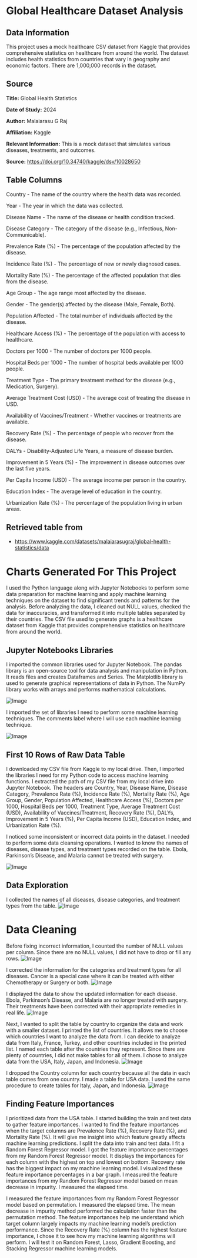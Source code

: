 # Global Healthcare Dataset Analysis
## Data Information
This project uses a mock healthcare CSV dataset from Kaggle that provides comprehensive statistics on healthcare from around the world. The dataset includes health statistics from countries that vary in geography and economic factors. There are 1,000,000 records in the dataset.



## Source
**Title:** Global Health Statistics

**Date of Study:** 2024

**Author:** Malaiarasu G Raj

**Affiliation:** Kaggle

**Relevant Information:** This is a mock dataset that simulates various diseases, treatments, and outcomes.

**Source:** https://doi.org/10.34740/kaggle/dsv/10028650

## Table Columns
Country - The name of the country where the health data was recorded.

Year - The year in which the data was collected.

Disease Name - The name of the disease or health condition tracked.

Disease Category - The category of the disease (e.g., Infectious, Non-Communicable).

Prevalence Rate (%) - The percentage of the population affected by the disease.

Incidence Rate (%) - The percentage of new or newly diagnosed cases.

Mortality Rate (%) - The percentage of the affected population that dies from the disease.

Age Group - The age range most affected by the disease.

Gender - The gender(s) affected by the disease (Male, Female, Both).

Population Affected - The total number of individuals affected by the disease.

Healthcare Access (%) - The percentage of the population with access to healthcare.

Doctors per 1000 - The number of doctors per 1000 people.

Hospital Beds per 1000 - The number of hospital beds available per 1000 people.

Treatment Type - The primary treatment method for the disease (e.g., Medication, Surgery).

Average Treatment Cost (USD) - The average cost of treating the disease in USD.

Availability of Vaccines/Treatment - Whether vaccines or treatments are available.

Recovery Rate (%) - The percentage of people who recover from the disease.

DALYs - Disability-Adjusted Life Years, a measure of disease burden.

Improvement in 5 Years (%) - The improvement in disease outcomes over the last five years.

Per Capita Income (USD) - The average income per person in the country.

Education Index - The average level of education in the country.

Urbanization Rate (%) - The percentage of the population living in urban areas.

## Retrieved table from
- https://www.kaggle.com/datasets/malaiarasugraj/global-health-statistics/data

# Charts Generated For This Project
I used the Python language along with Jupyter Notebooks to perform some data preparation for machine learning and apply machine learning techniques on the dataset to find significant trends and patterns for the analysis. Before analyzing the data, I cleaned out NULL values, checked the data for inaccuracies, and transformed it into multiple tables separated by their countries. The CSV file used to generate graphs is a healthcare dataset from Kaggle that provides comprehensive statistics on healthcare from around the world.

## Jupyter Notebooks Libraries
I imported the common libraries used for Jupyter Notebook. The pandas library is an open-source tool for data analysis and manipulation in Python. It reads files and creates Dataframes and Series. The Matplotlib library is used to generate graphical representations of data in Python. The NumPy library works with arrays and performs mathematical calculations.

![Image](https://github.com/SMarbella/global-healthcare-dataset-analysis/blob/main/Imported%20Libraries/Basic%20Libraries.png)

I imported the set of libraries I need to perform some machine learning techniques. The comments label where I will use each machine learning technique.

![Image](https://github.com/SMarbella/global-healthcare-dataset-analysis/blob/main/Imported%20Libraries/Libraries%20for%20Graphs.png)

## First 10 Rows of Raw Data Table
I downloaded my CSV file from Kaggle to my local drive. Then, I imported the libraries I need for my Python code to access machine learning functions. I extracted the path of my CSV file from my local drive into Jupyter Notebook. The headers are Country, Year, Disease Name, Disease Category, Prevalence Rate (%), Incidence Rate (%), Mortality Rate (%), Age Group, Gender, Population Affected, Healthcare Access (%), Doctors per 1000, Hospital Beds per 1000, Treatment Type, Average Treatment Cost (USD), Availability of Vaccines/Treatment, Recovery Rate (%), DALYs, Improvement in 5 Years (%), Per Capita Income (USD), Education Index, and Urbanization Rate (%).

I noticed some inconsistent or incorrect data points in the dataset. I needed to perform some data cleansing operations. I wanted to know the names of diseases, disease types, and treatment types recorded on the table. Ebola, Parkinson’s Disease, and Malaria cannot be treated with surgery.

![Image](https://github.com/SMarbella/global-healthcare-dataset-analysis/blob/main/Graphs/10%20Rows%20Raw%20Data.png)

## Data Exploration
I collected the names of all diseases, disease categories, and treatment types from the table.
![Image](https://github.com/SMarbella/global-healthcare-dataset-analysis/blob/main/Data%20Exploration/List%20of%20Diseases%2C%20Treatments%2C%20and%20Disease%20Categories.png)

# Data Cleaning
Before fixing incorrect information, I counted the number of NULL values per column. Since there are no NULL values, I did not have to drop or fill any rows.
![Image](https://github.com/SMarbella/global-healthcare-dataset-analysis/blob/main/Data%20Cleaning/Find%20Nulls.png)

I corrected the information for the categories and treatment types for all diseases. Cancer is a special case where it can be treated with either Chemotherapy or Surgery or both.
![Image](https://github.com/SMarbella/global-healthcare-dataset-analysis/blob/main/Data%20Cleaning/Correct%20Inconsistencies.png)

I displayed the data to show the updated information for each disease. Ebola, Parkinson’s Disease, and Malaria are no longer treated with surgery. Their treatments have been corrected with their appropriate remedies in real life.
![Image](https://github.com/SMarbella/global-healthcare-dataset-analysis/blob/main/Data%20Cleaning/Fixed%20Information.png)

Next, I wanted to split the table by country to organize the data and work with a smaller dataset. I printed the list of countries. It allows me to choose which countries I want to analyze the data from. I can decide to analyze data from Italy, France, Turkey, and other countries included in the printed list. I named each table after the countries they represent. Since there are plenty of countries, I did not make tables for all of them. I chose to analyze data from the USA, Italy, Japan, and Indonesia.
![Image](https://github.com/SMarbella/global-healthcare-dataset-analysis/blob/main/Data%20Cleaning/Split%20Into%20Countries.png)

I dropped the Country column for each country because all the data in each table comes from one country. I made a table for USA data. I used the same procedure to create tables for Italy, Japan, and Indonesia.
![Image](https://github.com/SMarbella/global-healthcare-dataset-analysis/blob/main/Data%20Cleaning/One%20Country%20Table.png)

## Finding Feature Importances
I prioritized data from the USA table. I started building the train and test data to gather feature importances. I wanted to find the feature importances when the target columns are Prevalence Rate (%), Recovery Rate (%), and Mortality Rate (%). It will give me insight into which feature greatly affects machine learning predictions. I split the data into train and test data. I fit a Random Forest Regressor model. I got the feature importance percentages from my Random Forest Regressor model. It displays the importances for each column with the highest on top and lowest on bottom. Recovery rate has the biggest impact on my machine learning model. I visualized these feature importance percentages in a bar graph. I measured the feature importances from my Random Forest Regressor model based on mean decrease in impurity. I measured the elapsed time.


I measured the feature importances from my Random Forest Regressor model based on permutation. I measured the elapsed time. The mean decrease in impurity method performed the calculation faster than the permutation method. The feature importances help me understand which target column largely impacts my machine learning model’s prediction performance. Since the Recovery Rate (%) column has the highest feature importance, I chose it to see how my machine learning algorithms will perform. I will test it on Random Forest, Lasso, Gradient Boosting, and Stacking Regressor machine learning models.


